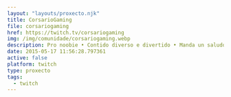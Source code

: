 ```yaml
---
layout: "layouts/proxecto.njk"
title: CorsarioGaming
file: corsariogaming
href: https://twitch.tv/corsariogaming
img: /img/comunidade/corsariogaming.webp
description: Pro noobie • Contido diverso e divertido • Manda un saludo en el chat y te sentirás como en casa • Si el contenido es de tu gusto deja tu humilde follow •Galego como non, e Expañol
date: 2015-05-17 11:56:28.797361
active: false
platform: twitch
type: proxecto
tags:
  - twitch
---
```

